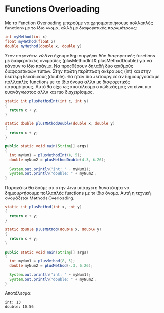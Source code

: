 # Functions Overloading

Με το Function Overloading μπορούμε να χρησιμοποιήσουμε πολλαπλές functions με το ίδιο όνομα, αλλά με διαφορετικές παραμέτρους:

```java
int myMethod(int x)
float myMethod(float x)
double myMethod(double x, double y)
```

Στον παρακάτω κώδικα έχουμε δημιουργήσει δύο διαφορετικές functions με διαφορετικές ονομασίες (plusMethodInt & plusMethodDouble) για να κάνουν το ίδιο πράγμα. Να προσθέσουν δηλαδή δύο αριθμούς διαφορετικοών τύπων. Στην πρώτη περίπτωση ακέραιους (int) και στην δεύτερη δεκαδικούς (double). Θα ήταν πιο λειτουργικό αν δημιουργούσαμε πολλαπλές functions με το ίδιο όνομα αλλά με διαφορετικές παραμέτρους. Αυτό θα είχε ως αποτέλεσμα ο κώδικάς μας να είναι πιο ευανάγνωστος αλλά και πιο διαχειρίσιμος.

```java
static int plusMethodInt(int x, int y) 
{
  return x + y;
}

static double plusMethodDouble(double x, double y) 
{
  return x + y;
}

public static void main(String[] args) 
{
  int myNum1 = plusMethodInt(8, 5);
  double myNum2 = plusMethodDouble(4.3, 6.26);
  
  System.out.println("int: " + myNum1);
  System.out.println("double: " + myNum2);
}
```

Παρακάτω θα δούμε οτι στην Java υπάρχει η δυνατότητα να δημιουργήσουμε πολλαπλές functions με το ίδιο όνομα. Αυτή η τεχνική ονομάζεται Methods Overloading.

```java
static int plusMethod(int x, int y) 
{
  return x + y;
}

static double plusMethod(double x, double y) 
{
  return x + y;
}

public static void main(String[] args) 
{
  int myNum1 = plusMethod(8, 5);
  double myNum2 = plusMethod(4.3, 6.26);

  System.out.println("int: " + myNum1);
  System.out.println("double: " + myNum2);
}
```

Αποτέλεσμα:
```
int: 13
double: 10.56
```

